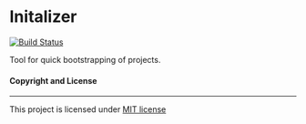 Initalizer
==========

[![Build Status](https://travis-ci.org/saladinkzn/initializer.svg?branch=master)](https://travis-ci.org/saladinkzn/initializer)

Tool for quick bootstrapping of projects.

#### Copyright and License
---------------------
This project is licensed under [MIT license](LICENSE)
